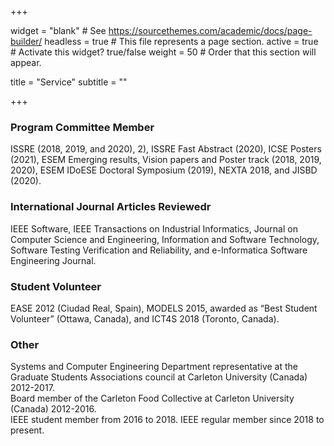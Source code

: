 +++

widget = "blank" # See https://sourcethemes.com/academic/docs/page-builder/ 
headless = true # This file represents a page section. 
active = true # Activate this widget? true/false 
weight = 50 # Order that this section will appear.

title = "Service" 
subtitle = ""

+++

<h3>Program Committee Member</h3>
ISSRE (2018, 2019, and 2020), 2), ISSRE Fast Abstract (2020), ICSE Posters (2021), ESEM
Emerging results, Vision papers and Poster track (2018, 2019, 2020), ESEM IDoESE Doctoral
Symposium (2019), NEXTA 2018, and
JISBD (2020).

<h3>International Journal Articles Reviewedr</h3>
IEEE Software, IEEE Transactions on Industrial Informatics, Journal on Computer Science and
Engineering, Information and Software Technology, Software Testing Verification and Reliability, and
e-Informatica Software Engineering Journal.

<h3>Student Volunteer</h3>
EASE 2012 (Ciudad Real, Spain), MODELS 2015, awarded as “Best Student Volunteer” (Ottawa,
Canada), and ICT4S 2018 (Toronto, Canada).

<h3>Other</h3>
Systems and Computer Engineering Department representative at the Graduate Students
Associations council at Carleton University (Canada) 2012-2017.
<br>Board member of the Carleton Food Collective at Carleton University (Canada) 2012-2016.
<br>IEEE student member from 2016 to 2018. IEEE regular member since 2018 to present.
